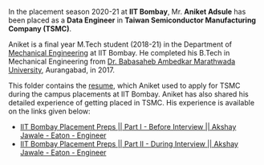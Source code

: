 In the placement season 2020-21 at **IIT Bombay**, Mr. **Aniket Adsule** has been placed as a **Data Engineer** in **Taiwan Semiconductor Manufacturing Company (TSMC)**. 

Aniket is a final year M.Tech student (2018-21) in the Department of [Mechanical Engineering](https://www.me.iitb.ac.in/) at IIT Bombay. He completed his B.Tech in Mechanical Engineering from [Dr. Babasaheb Ambedkar Marathwada University](http://www.bamu.ac.in/), Aurangabad, in 2017. 

This folder contains the [resume](Aniket_Adsule_MTech_Mech_TSMC.pdf), which Aniket used to apply for TSMC during the campus placements at IIT Bombay. Aniket has also shared his detailed experience of getting placed in TSMC. His experience is available on the links given below:

* [IIT Bombay Placement Preps || Part I - Before Interview || Akshay Jawale - Eaton - Engineer](https://youtu.be/J7qGmgVGWUM)
* [IIT Bombay Placement Preps || Part II - During Interview || Akshay Jawale - Eaton - Engineer](https://youtu.be/RB2W6x7F-RE)

